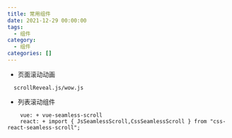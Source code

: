 ```yaml
---
title: 常用组件
date: 2021-12-29 00:00:00
tags: 
  - 组件
category: 
  - 组件
categories: []
---
```

+ 页面滚动动画
```
  scrollReveal.js/wow.js
```
+ 列表滚动组件
```
    vue: + vue-seamless-scroll
    react: + import { JsSeamlessScroll,CssSeamlessScroll } from "css-react-seamless-scroll";
```
<!-- ### 评论
<Vssue /> -->

